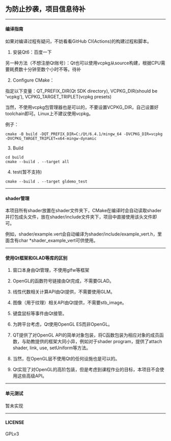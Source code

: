 ## 为防止抄袭，项目信息待补

---

#### 编译指南

如果对编译过程有疑问，不妨看看GitHub CI(Actions)的构建过程和脚本。

1. 安装Qt6：百度一下

另一种方法（不想注册Qt账号）：Qt也可以使用vcpkg从source构建，根据CPU需要耗费数十分钟至数个小时不等。待补

2. Configure CMake：

指定以下变量：QT_PREFIX_DIR(Qt SDK directory), VCPKG_DIR(should be 'vcpkg'), VCPKG_TARGET_TRIPLET(vcpkg presets)

当然，不使用vcpkg包管理器也是可以的，不要设置VCPKG_DIR，自己设置好toolchain即可。Linux上不建议使用vcpkg。

例子：
```shell
cmake -B build -DQT_PREFIX_DIR=C:/Qt/6.4.1/mingw_64 -DVCPKG_DIR=vcpkg -DVCPKG_TARGET_TRIPLET=x64-mingw-dynamic
```

3. Build

```shell
cd build
cmake --build . --target all
```

4. test(暂不支持)

```shell
cmake --build . --target gldemo_test
```

---

#### shader管理

本项目所有shader放置在shader文件夹下，CMake在编译时会自动读取shader并打包成头文件，放在shader/include文件夹下，项目中直接使用该头文件即可。

例如，shader/example.vert会自动编译为shader/include/example_vert.h，里面含有char *shader_example_vert可供使用。

---

#### 使用Qt框架和GLAD等库的区别

1. 窗口本身由Qt管理，不使用glfw等框架

2. OpenGL的函数符号链接由Qt完成，不需要GLAD。

3. 线性代数相关计算API由Qt提供，不需要使用GLM。

4. 图像（用于纹理）相关API由Qt提供，不需要stb_image。

5. 键盘鼠标等事件由Qt接管。

4. 为跨平台考虑，Qt使用OpenGL ES而非OpenGL。

5. QT提供了对OpenGL API的简单对象包装，将C函数包装为相应对象的成员函数，与助教提供的框架大同小异，例如对于shader program，提供了attach shader, link, use, setUniform等方法。

6. 当然，在OpenGL层不使用Qt的任何设施也是可以的。

7. Qt实现了对OpenGL的高阶包装，但是考虑到课程作业的目标，本项目不会使用这些高级API。

---

#### 单元测试

暂未实现

---

#### LICENSE

GPLv3